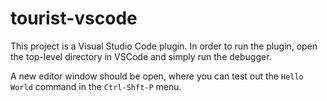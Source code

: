 # tourist-vscode

This project is a Visual Studio Code plugin. In order to run the plugin, open
the top-level directory in VSCode and simply run the debugger.

A new editor window should be open, where you can test out the `Hello World`
command in the `Ctrl-Shft-P` menu.
